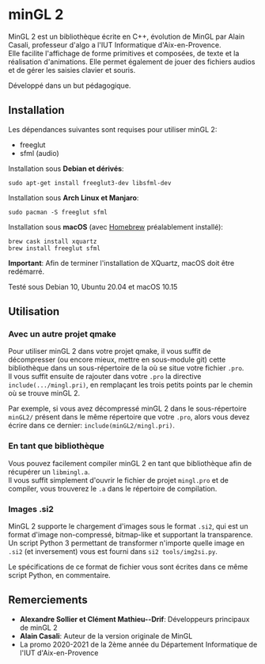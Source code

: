 # minGL 2
MinGL 2 est un bibliothèque écrite en C++, évolution de MinGL par Alain Casali, professeur d'algo a l'IUT Informatique d'Aix-en-Provence.  
Elle facilite l'affichage de forme primitives et composées, de texte et la réalisation d'animations. Elle permet également de jouer des fichiers audios et de gérer les saisies clavier et souris.

Développé dans un but pédagogique.

## Installation
Les dépendances suivantes sont requises pour utiliser minGL 2: 
* freeglut
* sfml (audio)

Installation sous **Debian et dérivés**:
```
sudo apt-get install freeglut3-dev libsfml-dev
```

Installation sous **Arch Linux et Manjaro**: 
```
sudo pacman -S freeglut sfml
```

Installation sous **macOS** (avec [Homebrew](https://brew.sh) préalablement installé):
```
brew cask install xquartz
brew install freeglut sfml
```
**Important**: Afin de terminer l'installation de XQuartz, macOS doit être redémarré.

Testé sous Debian 10, Ubuntu 20.04 et macOS 10.15

## Utilisation

### Avec un autre projet qmake
Pour utiliser minGL 2 dans votre projet qmake, il vous suffit de décompresser (ou encore mieux, mettre en sous-module git) cette bibliothèque dans un sous-répertoire de la où se situe votre fichier ``.pro``.  
Il vous suffit ensuite de rajouter dans votre ``.pro`` la directive ``include(.../mingl.pri)``, en remplaçant les trois petits points par le chemin où se trouve minGL 2.

Par exemple, si vous avez décompressé minGL 2 dans le sous-répertoire ``minGL2/`` présent dans le même répertoire que votre ``.pro``, alors vous devez écrire dans ce dernier: ``include(minGL2/mingl.pri)``.

### En tant que bibliothèque
Vous pouvez facilement compiler minGL 2 en tant que bibliothèque afin de récupérer un ``libmingl.a``.  
Il vous suffit simplement d'ouvrir le fichier de projet ``mingl.pro`` et de compiler, vous trouverez le ``.a`` dans le répertoire de compilation.

### Images .si2
MinGL 2 supporte le chargement d'images sous le format ``.si2``, qui est un format d'image non-compressé, bitmap-like et supportant la transparence.  
Un script Python 3 permettant de transformer n'importe quelle image en ``.si2`` (et inversement) vous est fourni dans ``si2 tools/img2si.py``.

Le spécifications de ce format de fichier vous sont écrites dans ce même script Python, en commentaire.

## Remerciements
* **Alexandre Sollier et Clément Mathieu--Drif**: Développeurs principaux de minGL 2
* **Alain Casali**: Auteur de la version originale de MinGL
* La promo 2020-2021 de la 2ème année du Département Informatique de l'IUT d'Aix-en-Provence

